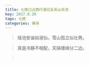 ```yaml
---
title: 七绝口占西行漫记五天山天池
key: 2017.8.20
tags: 七绝
categories: 律诗
---
```


<blockquote class="blockquote-center">瑶池安谧如淑仙，雪山孤立似壮男。
</blockquote>
<blockquote class="blockquote-center">真是冷静不相配，天隔缠绵分二边。
</blockquote>
<blockquote class="blockquote-center"></br>
</blockquote>
